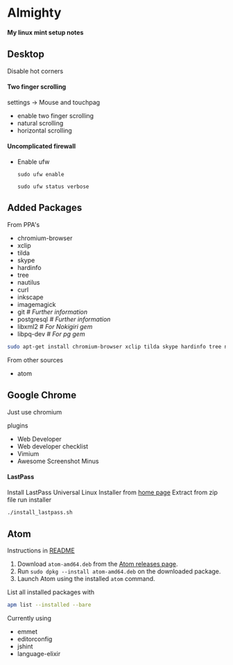 Almighty
========

#### My linux mint setup notes

## Desktop

Disable hot corners

#### Two finger scrolling

settings -> Mouse and touchpag
- enable two finger scrolling
- natural scrolling
- horizontal scrolling


#### Uncomplicated firewall
- Enable ufw  
  ```
  sudo ufw enable
  
  sudo ufw status verbose
  ```
  
## Added Packages

From PPA's

- chromium-browser
- xclip
- tilda
- skype
- hardinfo
- tree
- nautilus
- curl
- inkscape
- imagemagick
- git *# Further information*
- postgresql *# Further information*
- libxml2 *# For Nokigiri gem*
- libpq-dev *# For pg gem*

```sh
sudo apt-get install chromium-browser xclip tilda skype hardinfo tree nautilus curl inkscape imagemagick libxml2 libpq-dev postgresql git
```

From other sources

- atom
  
## Google Chrome

Just use chromium

plugins
- Web Developer
- Web developer checklist
- Vimium
- Awesome Screenshot Minus

#### LastPass
Install LastPass Universal Linux Installer from [home page](https://lastpass.com/misc_download2.php)
Extract from zip file
run installer

```sh
./install_lastpass.sh 
```

## Atom

Instructions in [README](https://github.com/atom/atom/blob/master/README.md#building)

1. Download `atom-amd64.deb` from the [Atom releases page](https://github.com/atom/atom/releases/latest).
2. Run `sudo dpkg --install atom-amd64.deb` on the downloaded package.
3. Launch Atom using the installed `atom` command.

List all installed packages with
```sh
apm list --installed --bare
```

Currently using
- emmet
- editorconfig
- jshint
- language-elixir

